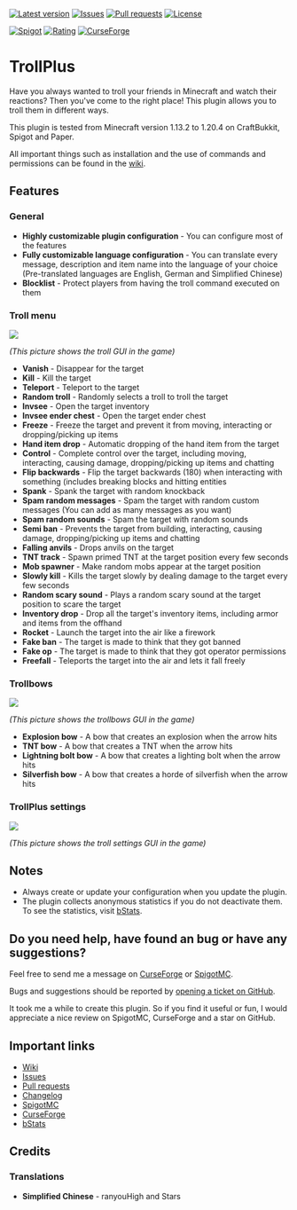 [![Latest version](https://img.shields.io/github/v/release/gaming12846/TrollPlus?label=Latest%20release&color=blueviolet)](https://github.com/Gaming12846/TrollPlus/releases)
[![Issues](https://img.shields.io/github/issues/Gaming12846/TrollPlus?label=Issues)](https://github.com/Gaming12846/TrollPlus/issues)
[![Pull requests](https://img.shields.io/github/issues-pr/Gaming12846/TrollPlus?label=Pull%20requests)](https://github.com/Gaming12846/TrollPlus/pulls)
[![License](https://img.shields.io/github/license/Gaming12846/TrollPlus?label=License&color=red)](https://github.com/Gaming12846/TrollPlus/blob/master/LICENSE)

[![Spigot](https://img.shields.io/badge/Spigot-orange)](https://www.spigotmc.org/resources/81193)
[![Rating](https://img.shields.io/spiget/rating/81193?label=Rating&color=orange)](https://www.spigotmc.org/resources/81193/reviews)
[![CurseForge](https://img.shields.io/badge/CurseForge-darkred)](https://www.curseforge.com/minecraft/bukkit-plugins/trollplus-gaming12846)

# TrollPlus

Have you always wanted to troll your friends in Minecraft and watch their reactions?
Then you've come to the right place! This plugin allows you to troll them in different ways.

This plugin is tested from Minecraft version 1.13.2 to 1.20.4 on CraftBukkit, Spigot and Paper.

All important things such as installation and the use of commands and permissions can be found in
the [wiki](https://github.com/Gaming12846/TrollPlus/wiki).

## Features

### General

- **Highly customizable plugin configuration** - You can configure most of the features
- **Fully customizable language configuration** - You can translate every message, description and item name into the
  language of your choice (Pre-translated languages are English, German and Simplified Chinese)
- **Blocklist** - Protect players from having the troll command executed on them

### Troll menu

![](https://up.picr.de/45943955mv.png)

_(This picture shows the troll GUI in the game)_

- **Vanish** - Disappear for the target
- **Kill** - Kill the target
- **Teleport** - Teleport to the target
- **Random troll** - Randomly selects a troll to troll the target
- **Invsee** - Open the target inventory
- **Invsee ender chest** - Open the target ender chest
- **Freeze** - Freeze the target and prevent it from moving, interacting or dropping/picking up items
- **Hand item drop** - Automatic dropping of the hand item from the target
- **Control** - Complete control over the target, including moving, interacting, causing damage, dropping/picking up
  items and chatting
- **Flip backwards** - Flip the target backwards (180) when interacting with something (includes breaking blocks and
  hitting entities
- **Spank** - Spank the target with random knockback
- **Spam random messages** - Spam the target with random custom messages (You can add as many messages as you want)
- **Spam random sounds** - Spam the target with random sounds
- **Semi ban** - Prevents the target from building, interacting, causing damage, dropping/picking up items and chatting
- **Falling anvils** - Drops anvils on the target
- **TNT track** - Spawn primed TNT at the target position every few seconds
- **Mob spawner** - Make random mobs appear at the target position
- **Slowly kill** - Kills the target slowly by dealing damage to the target every few seconds
- **Random scary sound** - Plays a random scary sound at the target position to scare the target
- **Inventory drop** - Drop all the target's inventory items, including armor and items from the offhand
- **Rocket** - Launch the target into the air like a firework
- **Fake ban** - The target is made to think that they got banned
- **Fake op** - The target is made to think that they got operator permissions
- **Freefall** - Teleports the target into the air and lets it fall freely

### Trollbows

![](https://up.picr.de/45943956ef.png)

_(This picture shows the trollbows GUI in the game)_

- **Explosion bow** - A bow that creates an explosion when the arrow hits
- **TNT bow** - A bow that creates a TNT when the arrow hits
- **Lightning bolt bow** - A bow that creates a lighting bolt when the arrow hits
- **Silverfish bow** - A bow that creates a horde of silverfish when the arrow hits

### TrollPlus settings

![](https://up.picr.de/45943957jn.png)

_(This picture shows the troll settings GUI in the game)_

## Notes

- Always create or update your configuration when you update the plugin.
- The plugin collects anonymous statistics if you do not deactivate them. To see the statistics,
  visit [bStats](https://bstats.org/plugin/bukkit/TrollPlus).

## Do you need help, have found an bug or have any suggestions?

Feel free to send me a message on [CurseForge](https://www.curseforge.com/members/gaming12846/projects)
or [SpigotMC](https://www.spigotmc.org/members/gaming12846.305963).

Bugs and suggestions should be reported
by [opening a ticket on GitHub](https://github.com/Gaming12846/TrollPlus/issues).

It took me a while to create this plugin. So if you find it useful or fun, I would appreciate a nice review on
SpigotMC, CurseForge and a star on GitHub.

## Important links

- [Wiki](https://github.com/Gaming12846/TrollPlus/wiki)
- [Issues](https://github.com/Gaming12846/TrollPlus/issues)
- [Pull requests](https://github.com/Gaming12846/TrollPlus/pulls)
- [Changelog](https://github.com/Gaming12846/TrollPlus/blob/master/CHANGELOG.md)
- [SpigotMC](https://www.spigotmc.org/resources/81193)
- [CurseForge](https://www.curseforge.com/minecraft/bukkit-plugins/trollplus-gaming12846)
- [bStats](https://bstats.org/plugin/bukkit/TrollPlus)

## Credits

### Translations

- **Simplified Chinese** - ranyouHigh and Stars